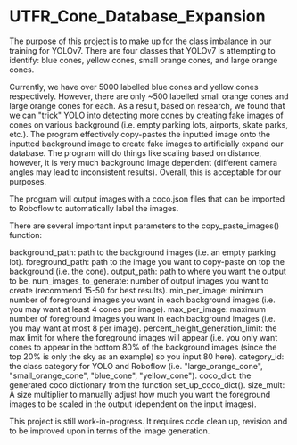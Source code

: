 # UTFR_Cone_Database_Expansion

The purpose of this project is to make up for the class imbalance in our training for YOLOv7. There are four classes that YOLOv7 is attempting to identify: blue cones, yellow cones, small orange cones, and large orange cones.

Currently, we have over 5000 labelled blue cones and yellow cones respectively. However, there are only ~500 labelled small orange cones and large orange cones for each. As a result, based on research, we found that we can "trick" YOLO into detecting more cones by creating fake images of cones on various background (i.e. empty parking lots, airports, skate parks, etc.). The program effectively copy-pastes the inputted image onto the inputted background image to create fake images to artificially expand our database. The program will do things like scaling based on distance, however, it is very much background image dependent (different camera angles may lead to inconsistent results). Overall, this is acceptable for our purposes.

The program will output images with a coco.json files that can be imported to Roboflow to automatically label the images.

There are several important input parameters to the copy_paste_images() function:

background_path: path to the background images (i.e. an empty parking lot).
foreground_path: path to the image you want to copy-paste on top the background (i.e. the cone).
output_path: path to where you want the output to be.
num_images_to_generate: number of output images you want to create (recommend 15-50 for best results).
min_per_image: minimum number of foreground images you want in each background images (i.e. you may want at least 4 cones per image).
max_per_image: maximum number of foreground images you want in each background images (i.e. you may want at most 8 per image).
percent_height_generation_limit: the max limit for where the foreground images will appear (i.e. you only want cones to appear in the bottom 80% of the background images  (since the top 20% is only the sky as an example) so you input 80 here).
category_id: the class category for YOLO and Roboflow (i.e. "large_orange_cone", "small_orange_cone", "blue_cone", "yellow_cone").
coco_dict: the generated coco dictionary from the function set_up_coco_dict().
size_mult: A size multiplier to manually adjust how much you want the foreground images to be scaled in the output (dependent on the input images).

This project is still work-in-progress. It requires code clean up, revision and to be improved upon in terms of the image generation.
